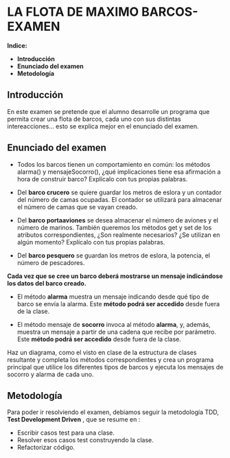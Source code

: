 # LA FLOTA DE MAXIMO BARCOS-EXAMEN
**Indice:**
- **Introducción**
- **Enunciado del examen**
- **Metodología**

## Introducción

En este examen se pretende que el alumno desarrolle un programa que permita crear una flota de barcos, 
cada uno con sus distintas intereacciones... esto se explica mejor en el enunciado del examen.


## Enunciado del examen

- Todos los barcos tienen un comportamiento en común: los métodos alarma() y
mensajeSocorro(), ¿qué implicaciones tiene esa afirmación a hora de construir
barco? Explícalo con tus propias palabras.

- Del **barco crucero** se quiere guardar los metros de eslora y un contador del
número de camas ocupadas. El contador se utilizará para almacenar el número de
camas que se vayan creado.

- Del **barco portaaviones** se desea almacenar el número de aviones y el número de
marinos. También queremos los métodos get y set de los atributos
correspondientes, ¿Son realmente necesarios? ¿Se utilizan en algún momento?
Explícalo con tus propias palabras.
- Del **barco pesquero** se guardan los metros de eslora, la potencia, el número de
pescadores.

**Cada vez que se cree un barco deberá mostrarse un mensaje indicándose los datos
del barco creado.**

- El método **alarma** muestra un mensaje indicando desde qué tipo de barco se envía
la alarma. Este **método podrá ser accedido** desde fuera de la clase.

- El método mensaje de **socorro** invoca al método **alarma**, y, además, muestra un
mensaje a partir de una cadena que recibe por parámetro. Este **método podrá ser
accedido** desde fuera de la clase.


Haz un diagrama, como el visto en clase de la estructura de clases resultante y
completa los métodos correspondientes y crea un programa principal que utilice
los diferentes tipos de barcos y ejecuta los mensajes de socorro y alarma de
cada uno.

## Metodología


Para poder ir resolviendo el examen, debiamos seguir la metodología TDD, __Test Development Driven__ , que se resume en :

- Escribir casos test para una clase.
- Resolver esos casos test construyendo la clase.
- Refactorizar código.